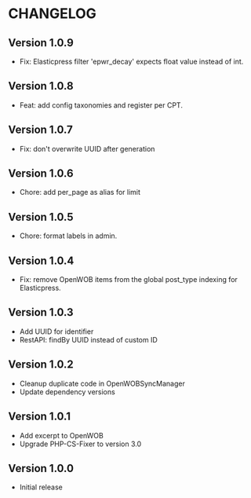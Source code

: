 # CHANGELOG

## Version 1.0.9

- Fix: Elasticpress filter 'epwr_decay' expects float value instead of int.

## Version 1.0.8

- Feat: add config taxonomies and register per CPT.

## Version 1.0.7

- Fix: don't overwrite UUID after generation

## Version 1.0.6

- Chore: add per_page as alias for limit

## Version 1.0.5

- Chore: format labels in admin.

## Version 1.0.4

- Fix: remove OpenWOB items from the global post_type indexing for Elasticpress.

## Version 1.0.3

- Add UUID for identifier
- RestAPI: findBy UUID instead of custom ID

## Version 1.0.2

- Cleanup duplicate code in OpenWOBSyncManager
- Update dependency versions

## Version 1.0.1

- Add excerpt to OpenWOB
- Upgrade PHP-CS-Fixer to version 3.0

## Version 1.0.0

- Initial release
